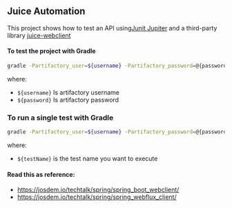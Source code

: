 Juice Automation
----------------------------------------

This project shows how to test an API using[Junit Jupiter](https://junit.org/junit5/docs/current/user-guide/) and a third-party library [juice-webclient](https://github.com/josdem/juice-webclient)

#### To test the project with Gradle

```bash
gradle -Partifactory_user=${username} -Partifactory_password=@{password} test
````

where:

- `${username}` Is artifactory username
- `${password}` Is artifactory password

### To run a single test with Gradle

```bash
gradle -Partifactory_user=${username} -Partifactory_password=@{password} test --tests ${testName}
```

where:

- `${testName}` is the test name you want to execute


#### Read this as reference:

* https://josdem.io/techtalk/spring/spring_boot_webclient/
* https://josdem.io/techtalk/spring/spring_webflux_client/